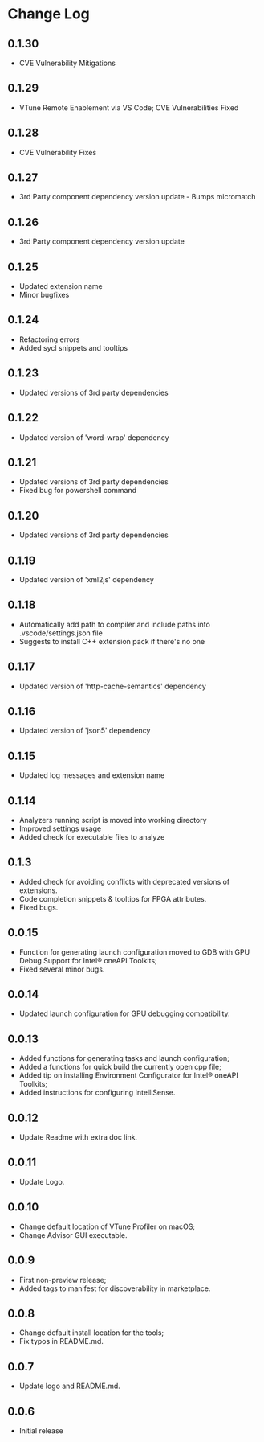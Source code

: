 # Change Log
## 0.1.30

- CVE Vulnerability Mitigations

## 0.1.29

- VTune Remote Enablement via VS Code; CVE Vulnerabilities Fixed

## 0.1.28

- CVE Vulnerability Fixes

## 0.1.27

- 3rd Party component dependency version update - Bumps micromatch

## 0.1.26

- 3rd Party component dependency version update

## 0.1.25

- Updated extension name
- Minor bugfixes 

## 0.1.24

- Refactoring errors
- Added sycl snippets and tooltips 

## 0.1.23

- Updated versions of 3rd party dependencies

## 0.1.22

- Updated version of 'word-wrap' dependency

## 0.1.21

- Updated versions of 3rd party dependencies
- Fixed bug for powershell command

## 0.1.20

- Updated versions of 3rd party dependencies

## 0.1.19

- Updated version of 'xml2js' dependency

## 0.1.18

- Automatically add path to compiler and include paths into .vscode/settings.json file
- Suggests to install C++ extension pack if there's no one

## 0.1.17

- Updated version of 'http-cache-semantics' dependency

## 0.1.16

- Updated version of 'json5' dependency

## 0.1.15

- Updated log messages and extension name

## 0.1.14

- Analyzers running script is moved into working directory
- Improved settings usage
- Added check for executable files to analyze

## 0.1.3

- Added check for avoiding conflicts with deprecated versions of extensions.
- Code completion snippets & tooltips for FPGA attributes.
- Fixed bugs.

## 0.0.15

- Function for generating launch configuration moved to GDB with GPU Debug Support for Intel® oneAPI Toolkits;
- Fixed several minor bugs.

## 0.0.14

- Updated launch configuration for GPU debugging compatibility.

## 0.0.13

- Added functions for generating tasks and launch configuration;
- Added a functions for quick build the currently open cpp file;
- Added tip on installing Environment Configurator for Intel® oneAPI Toolkits;
- Added instructions for configuring IntelliSense.

## 0.0.12

- Update Readme with extra doc link.

## 0.0.11

- Update Logo.

## 0.0.10

- Change default location of VTune Profiler on macOS;
- Change Advisor GUI executable.

##  0.0.9

- First non-preview release;
- Added tags to manifest for discoverability in marketplace.

##  0.0.8

- Change default install location for the tools;
- Fix typos in README.md.

##  0.0.7

- Update logo and README.md.

##  0.0.6

- Initial release
